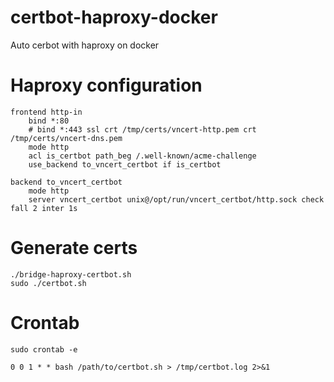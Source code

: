 # certbot-haproxy-docker
Auto cerbot with haproxy on docker

# Haproxy configuration
```
frontend http-in
    bind *:80
    # bind *:443 ssl crt /tmp/certs/vncert-http.pem crt /tmp/certs/vncert-dns.pem
    mode http
    acl is_certbot path_beg /.well-known/acme-challenge
    use_backend to_vncert_certbot if is_certbot

backend to_vncert_certbot
    mode http
    server vncert_certbot unix@/opt/run/vncert_certbot/http.sock check fall 2 inter 1s
```

# Generate certs
```
./bridge-haproxy-certbot.sh
sudo ./certbot.sh
```

# Crontab
```
sudo crontab -e
```

```
0 0 1 * * bash /path/to/certbot.sh > /tmp/certbot.log 2>&1
```
